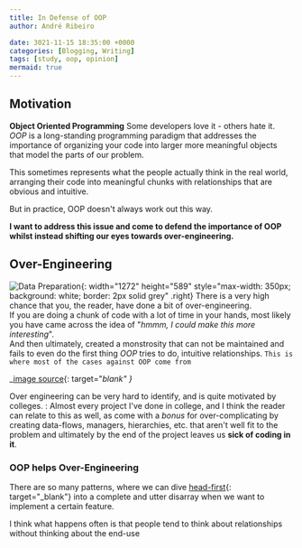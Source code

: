 ```yaml
---
title: In Defense of OOP
author: André Ribeiro

date: 3021-11-15 18:35:00 +0000
categories: [Blogging, Writing]
tags: [study, oop, opinion]
mermaid: true
---
```


## Motivation

**Object Oriented Programming** Some developers love it - others hate it.
*OOP* is a long-standing programming paradigm that addresses the importance of organizing your code into larger more meaningful objects that model the parts of our problem.

This sometimes represents what the people actually think in the real world, arranging their code into meaningful chunks with relationships that are obvious and intuitive.

But in practice, OOP doesn't always work out this way. 

**I want to address this issue and come to defend the importance of OOP whilst instead shifting our eyes towards over-engineering.**

## Over-Engineering

![Data Preparation](/posts/in-defense-of-oop/overengineering.png){:  width="1272" height="589" style="max-width: 350px; background: white; border: 2px solid grey" .right}
There is a very high chance that you, the reader, have done a bit of over-engineering. 
<br>If you are doing a chunk of code with a lot of time in your hands, most likely you have came across the idea of "*hmmm, I could make this more interesting*".
<br>And then ultimately, created a monstrosity that can not be maintained and fails to even do the first thing *OOP* tries to do, intuitive relationships.
`This is where most of the cases against OOP come from`

_[image source][over engineering source]{: target="_blank" }_ 


Over engineering can be very hard to identify, and is quite motivated by colleges.
: Almost every project I've done in college, and I think the reader can relate to this as well, as come with a *bonus* for over-complicating by creating data-flows, managers, hierarchies, etc. that aren't well fit to the problem and ultimately by the end of the project leaves us **sick of coding in it**.

### OOP helps Over-Engineering
There are so many patterns, where we can dive [head-first][head first book]{: target="_blank"} into a complete and utter disarray when we want to implement a certain feature.

I think what happens often is that people tend to think about relationships without thinking about the end-use 


[over engineering source]: https://twitter.com/jerome_etienne/status/578591043093835776
[head first book]: https://www.amazon.com/Head-First-Design-Patterns-Brain-Friendly/dp/0596007124
